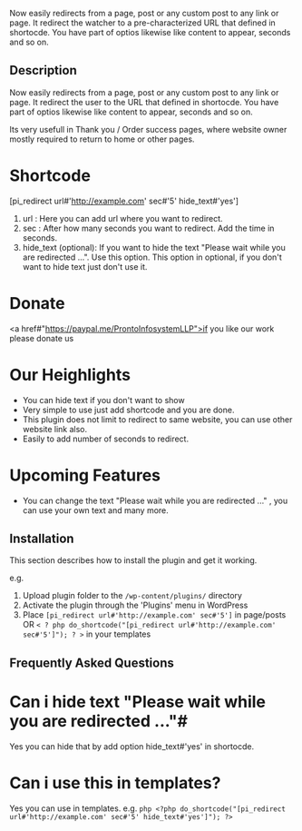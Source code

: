 Now easily redirects from a page, post or any custom post to any link or page. It redirect the watcher to a pre-characterized URL that defined in shortocde. You have part of optios likewise like content to appear, seconds and so on.

## Description ##

Now easily redirects from a page, post or any custom post to any link or page. It redirect the user to the URL that defined in shortocde. You have part of optios likewise like content to appear, seconds and so on.

Its very usefull in Thank you / Order success pages, where website owner mostly required to return to home or other pages.

# Shortcode #

[pi_redirect url#'http://example.com' sec#'5' hide_text#'yes']

1. url : Here you can add url where you want to redirect.
2. sec : After how many seconds you want to redirect. Add the time in seconds.
3. hide_text (optional): If you want to hide the text "Please wait while you are redirected ...". Use this option. 
This option in optional, if you don't want to hide text just don't use it.

# Donate #

<a href#"https://paypal.me/ProntoInfosystemLLP">if you like our work please donate us </a>

# Our Heighlights #
* You can hide text if you don't want to show
* Very simple to use just add shortcode and you are done.
* This plugin does not limit to redirect to same website, you can use other website link also.
* Easily to add number of seconds to redirect.

# Upcoming Features #
* You can change the text "Please wait while you are redirected ..." , you can use your own text and many more.

## Installation ##

This section describes how to install the plugin and get it working.

e.g.

1. Upload plugin folder to the `/wp-content/plugins/` directory
1. Activate the plugin through the 'Plugins' menu in WordPress
1. Place `[pi_redirect url#'http://example.com' sec#'5']` in page/posts OR `< ? php do_shortcode("[pi_redirect url#'http://example.com' sec#'5']"); ? >` in your templates

## Frequently Asked Questions ##

# Can i hide text "Please wait while you are redirected ..."#

Yes you can hide that by add option hide_text#'yes' in shortocde.

# Can i use this in templates? #

Yes you can use in templates. e.g. ```php <?php do_shortcode("[pi_redirect url#'http://example.com' sec#'5' hide_text#'yes']"); ?> ```

